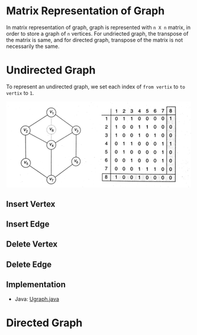 # Matrix Representation of Graph

In matrix representation of graph, graph is represented with `n X n` matrix, in order to store a graph of `n` vertices. For undriected graph, the transpose of the matrix is same, and for directed graph, transpose of the matrix is not necessarily the same.

# Undirected Graph

To represent an undirected graph, we set each index of `from vertix` to `to vertix` to `1`.

<img width="500px" src="./assets/ugraph.jpg">

## Insert Vertex

## Insert Edge

## Delete Vertex

## Delete Edge

## Implementation

- Java: [Ugraph.java](./Ugraph.java)

# Directed Graph
